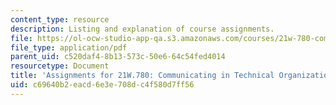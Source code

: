 ```yaml
---
content_type: resource
description: Listing and explanation of course assignments.
file: https://ol-ocw-studio-app-qa.s3.amazonaws.com/courses/21w-780-communicating-in-technical-organizations-spring-2005/c69640b2eacd6e3e708dc4f580d7ff56_assignment21w780.pdf
file_type: application/pdf
parent_uid: c520daf4-8b13-573c-50e6-64c54fed4014
resourcetype: Document
title: 'Assignments for 21W.780: Communicating in Technical Organization'
uid: c69640b2-eacd-6e3e-708d-c4f580d7ff56
---
```

